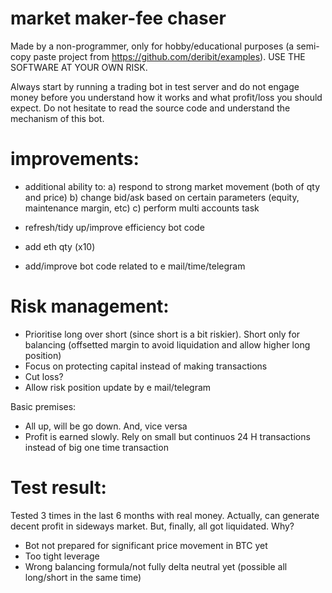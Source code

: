 # market maker-fee chaser
Made by a non-programmer, only for hobby/educational purposes (a semi-copy paste project from https://github.com/deribit/examples). USE THE SOFTWARE AT YOUR OWN RISK.

Always start by running a trading bot in test server and do not engage money before you understand how it works and what profit/loss you should expect. Do not hesitate to read the source code and understand the mechanism of this bot.

# improvements:
- additional ability to:
  a) respond to strong market movement (both of qty and price)
  b) change bid/ask based on certain parameters (equity, maintenance margin, etc)
  c) perform multi accounts task

- refresh/tidy up/improve efficiency bot code
- add eth qty (x10)
- add/improve bot code related to e mail/time/telegram


# Risk management:
- Prioritise long over short (since short is a bit riskier). Short only for balancing (offsetted margin to avoid liquidation and allow higher long position)
- Focus on protecting capital instead of making transactions
- Cut loss?
- Allow risk position update by e mail/telegram

Basic premises:
- All up, will be go down. And, vice versa
- Profit is earned slowly. Rely on small but continuos 24 H transactions instead of big one time transaction

# Test result:
Tested 3 times in the last 6 months with real money. Actually, can generate decent profit in sideways market. But, finally, all got liquidated. Why?
- Bot not prepared for significant price movement in BTC yet
- Too tight leverage
- Wrong balancing formula/not fully delta neutral yet (possible all long/short in the same time)

